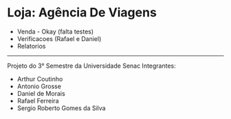 # Loja: Agência De Viagens
- Venda - Okay (falta testes)
- Verificacoes (Rafael e Daniel)
- Relatorios 
--------------------------------------------
Projeto do 3° Semestre da Universidade Senac
Integrantes:
- Arthur Coutinho
- Antonio Grosse
- Daniel de Morais
- Rafael Ferreira
- Sergio Roberto Gomes da Silva

